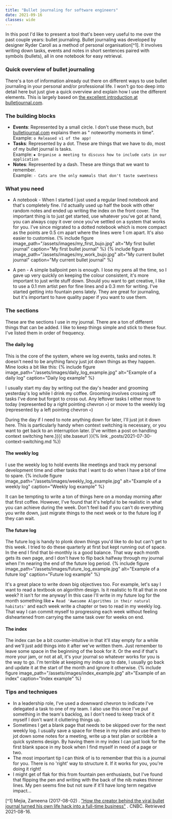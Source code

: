 ```yaml
---
title: "Bullet journaling for software engineers"
date: 2021-09-16
classes: wide
---
```


In this post I'd like to present a tool that's been very useful to me over the past couple years: bullet journaling. Bullet journaling was developed
by designer Ryder Caroll as a method of personal organisation[^1]. It involves writing down tasks, events and notes in short sentences paired with
symbols (bullets), all in one notebook for easy retrieval.

### Quick overview of bullet journaling

There's a ton of information already out there on different ways to use bullet journaling in your personal and/or professional life. I won't go too
deep into detail here but just give a quick overview and explain how I use the different elements. This is largely based
on [the excellent introduction at bulletjournal.com](https://bulletjournal.com/pages/learn).

### The building blocks

- **Events**: Represented by a small circle. I don't use these much, but [bulletjournal.com](https://bulletjournal.com/) explains them as "
  noteworthy moments in time".
  <br/>Example: `o Released v1 of the app!`
- **Tasks**: Represented by a dot. These are things that we have to do, most of my bullet journal is tasks.
  <br/>Example: `⦁ Organise a meeting to discuss how to include cats in our application`
- **Notes**: Represented by a dash. These are things that we want to remember.
  <br/>Example: `- Cats are the only mammals that don't taste sweetness`

### What you need

- A notebook - When I started I just used a regular lined notebook and that's completely fine. I'd actually used up half the book with other random
  notes and ended up writing the index on the front cover. The important thing is to just get started, use whatever you've got at hand, you can always
  copy it over once you've settled on a system that works for you. I've since migrated to a dotted notebook which is more compact as the points are
  0.5 cm apart where the lines were 1 cm apart. It's also easier to customise.
  {% include figure image_path="/assets/images/my_first_bujo.jpg" alt="My first bullet journal" caption="My first bullet journal" %}
  {% include figure image_path="/assets/images/my_work_bujo.jpg" alt="My current bullet journal" caption="My current bullet journal" %}

- A pen - A simple ballpoint pen is enough. I lose my pens all the time, so I gave up very quickly on keeping the colour consistent, it's more
  important to just write stuff down. Should you want to get creative, I like to use a 0.1 mm artist pen for fine lines and a 0.3 mm for writing. I've
  started getting into fountain pens lately. They are great for journaling, but it's important to have quality paper if you want to use them.

### The sections

These are the sections I use in my journal. There are a ton of different things that can be added. I like to keep things simple and stick to these
four. I've listed them in order of frequency.

#### The daily log

This is the core of the system, where we log events, tasks and notes. It doesn't need to be anything fancy just jot down things as they happen. Mine
looks a bit like this:
{% include figure image_path="/assets/images/daily_log_example.jpg" alt="Example of a daily log" caption="Daily log example" %}

I usually start my day by writing out the day's header and grooming yesterday's log while I drink my coffee. Grooming involves crossing off tasks I've
done but forgot to cross out. Any leftover tasks I either move to today (represented by a right pointing chevron `>`) or move to the weekly log
(represented by a left pointing chevron `<`)

During the day if I need to note anything down for later, I'll just jot it down here. This is particularly handy when context switching is necessary,
or you want to get back to an interruption later.
[I've written a post on handling context switching here.]({{ site.baseurl }}{% link _posts/2021-07-30-context-switching.md %})

#### The weekly log

I use the weekly log to hold events like meetings and track my personal development time and other tasks that I want to do when I have a bit of time
to spare.
{% include figure image_path="/assets/images/weekly_log_example.jpg" alt="Example of a weekly log" caption="Weekly log example" %}

It can be tempting to write a ton of things here on a monday morning after that first coffee. However, I've found that it's helpful to be realistic in
what you can achieve during the week. Don't feel bad if you can't do everything you write down, just migrate things to the next week or to the future
log if they can wait.

#### The future log

The future log is handy to plonk down things you'd like to do but can't get to this week. I tried to do these quarterly at first but kept running out
of space. In the end I find that bi-monthly is a good balance. That way each month gets its own page, and I don't have to flip back halfway through my
journal when I'm nearing the end of the future log period.
{% include figure image_path="/assets/images/future_log_example.jpg" alt="Example of a future log" caption="Future log example" %}

It's a great place to write down big objectives too. For example, let's say I want to read a textbook on algorithm design. Is it realistic to fit all
that in one week? It isn't for me anyway! In this case I'll write in my future log for the month something
like `⦁ Read 'Awesome Algorithms in their natural habitats'` and each week write a chapter or two to read in my weekly log. That way I can commit
myself to progressing each week without feeling disheartened from carrying the same task over for weeks on end.

#### The index

The index can be a bit counter-intuitive in that it'll stay empty for a while and we'll just add things into it after we've written them. Just
remember to leave some space in the beginning of the book for it. Or the end if that's more your jam, or not at all, it's your journal so whatever
works for you is the way to go. I'm terrible at keeping my index up to date, I usually go back and update it at the start of the month and ignore it
otherwise.
{% include figure image_path="/assets/images/index_example.jpg" alt="Example of an index" caption="Index example" %}

### Tips and techniques

- In a leadership role, I've used a downward chevron to indicate I've delegated a task to one of my team. I also use this once I've put something in
  the team's backlog, as I don't need to keep track of it myself I don't want it cluttering things up.
- Sometimes I get a blank page that needs to be skipped over for the next weekly log. I usually save a space for these in my index and use them to jot
  down some notes for a meeting, write up a test plan or scribble a quick systems design. By having them in my index I can just look for the first
  blank space in my book when I find myself in need of a page or two.
- The most important tip I can think of is to remember that this is a journal for you. There is no 'right' way to structure it. If it works for you,
  you're doing it right!
- I might get of flak for this from fountain pen enthusiasts, but I've found that flipping the pen and writing with the back of the nib makes thinner
  lines. My pen seems fine but not sure if it'll have long term negative impact...

[^1] Mejia, Zameena (2017-08-02)
. ["How the creator behind the viral bullet journal turned his own life hack into a full-time business"](https://www.cnbc.com/2017/08/02/how-the-creator-behind-the-viral-bullet-journal-turned-his-own-life-hack-into-a-full-time-business.html)
. CNBC. Retrieved 2021-08-16.
